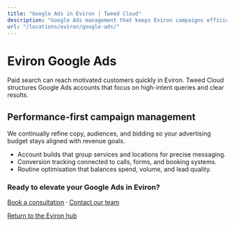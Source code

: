 ```yaml
---
title: "Google Ads in Eviron | Tweed Cloud"
description: "Google Ads management that keeps Eviron campaigns efficient and measurable."
url: "/locations/eviron/google-ads/"
---
```


# Eviron Google Ads

Paid search can reach motivated customers quickly in Eviron. Tweed Cloud structures Google Ads accounts that focus on high-intent queries and clear results.

## Performance-first campaign management

We continually refine copy, audiences, and bidding so your advertising budget stays aligned with revenue goals.

- Account builds that group services and locations for precise messaging.
- Conversion tracking connected to calls, forms, and booking systems.
- Routine optimisation that balances spend, volume, and lead quality.

### Ready to elevate your Google Ads in Eviron?

[Book a consultation](/consultation/) · [Contact our team](/contact/)

[Return to the Eviron hub](/locations/eviron/)
